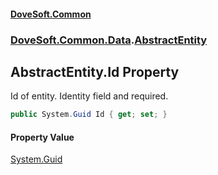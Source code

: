 #### [DoveSoft.Common](readme.md 'readme')
### [DoveSoft.Common.Data](DoveSoft_Common_Data.md 'DoveSoft.Common.Data').[AbstractEntity](AbstractEntity.md 'DoveSoft.Common.Data.AbstractEntity')
## AbstractEntity.Id Property
Id of entity. Identity field and required.
```csharp
public System.Guid Id { get; set; }
```
#### Property Value
[System.Guid](https://docs.microsoft.com/en-us/dotnet/api/System.Guid 'System.Guid')

